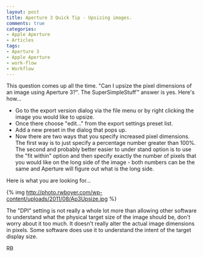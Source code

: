 ```yaml
---
layout: post
title: Aperture 3 Quick Tip - Upsizing images.
comments: true
categories:
- Apple Aperture
- Articles
tags:
- Aperture 3
- Apple Aperture
- work-flow
- Workflow
---
```

This question comes up all the time. "Can I upsize the pixel dimensions of an image using Aperture 3?". The SuperSimpleStuff™ answer is yes. Here's how...
<ul>
	<li>Go to the export version dialog via the file menu or by right clicking the image you would like to upsize.</li>
	<li>Once there choose "edit..." from the export settings preset list.</li>
	<li>Add a new preset in the dialog that pops up.</li>
	<li>Now there are two ways that you specify increased pixel dimensions. The first way is to just specify a percentage number greater than 100%. The second and probably better easier to under stand option is to use the "fit within" option and then specify exactly the number of pixels that you would like on the long side of the image - both numbers can be the same and Aperture will figure out what is the long side.</li>
</ul>
Here is what you are looking for...

{% img http://photo.rwboyer.com/wp-content/uploads/2011/08/Ap3Upsize.jpg %}

The "DPI" setting is not really a whole lot more than allowing other software to understand what the physical target size of the image should be, don't worry about it too much. It doesn't really alter the actual image dimensions in pixels. Some software does use it to understand the intent of the target display size.

RB